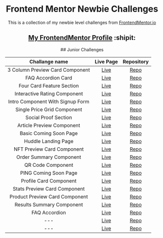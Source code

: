 <h1 align="center">Frontend Mentor Newbie Challenges</h1>

<p align="center">This is a collection of my newbie level challenges from <a href="https://www.frontendmentor.io/" target="_blank">FrontendMentor.io</a></p>

<h2 align="center"><a href="https://www.frontendmentor.io/profile/dnksebastian" target="_blank">My FrontendMentor Profile</a>  :shipit:</h2>

<div align="center">
## Junior Challenges

| Challange name | Live Page | Repository |
| :------------: | :-------: | :--------: |
| 3 Column Preview Card Component |  <a href="https://dnksebastian.github.io/Frontend-Mentor-Newbie-Solutions/3-column-preview-card-component-main/" target="_blank">Live</a> | <a href="https://github.com/dnksebastian/Frontend-Mentor-Newbie-Solutions/tree/main/3-column-preview-card-component-main" target="_blank">Repo</a> |
| FAQ Accordion Card |  <a href="https://dnksebastian.github.io/Frontend-Mentor-Newbie-Solutions/faq-accordion-card-main/" target="_blank">Live</a>  |  <a href="https://github.com/dnksebastian/Frontend-Mentor-Newbie-Solutions/tree/main/faq-accordion-card-main" target="_blank">Repo</a>  |
| Four Card Feature Section | <a href="https://dnksebastian.github.io/Frontend-Mentor-Newbie-Solutions/four-card-feature-section-master/" target="_blank">Live</a>  | <a href="https://github.com/dnksebastian/Frontend-Mentor-Newbie-Solutions/tree/main/four-card-feature-section-master" target="_blank">Repo</a>  |
| Interactive Rating Component | <a href="https://dnksebastian.github.io/Frontend-Mentor-Newbie-Solutions/interactive-rating-component-main/" target="_blank">Live</a>  | <a href="https://github.com/dnksebastian/Frontend-Mentor-Newbie-Solutions/tree/main/interactive-rating-component-main" target="_blank">Repo</a>  |
| Intro Component With Signup Form | <a href="https://dnksebastian.github.io/Frontend-Mentor-Newbie-Solutions/intro-component-with-signup-form-master/" target="_blank">Live</a>  | <a href="https://github.com/dnksebastian/Frontend-Mentor-Newbie-Solutions/tree/main/intro-component-with-signup-form-master" target="_blank">Repo</a>  |
| Single Price Grid Component | <a href="https://dnksebastian.github.io/Frontend-Mentor-Newbie-Solutions/single-price-grid-component-master/" target="_blank">Live</a>  | <a href="https://github.com/dnksebastian/Frontend-Mentor-Newbie-Solutions/tree/main/single-price-grid-component-master" target="_blank">Repo</a>  |
| Social Proof Section | <a href="https://dnksebastian.github.io/Frontend-Mentor-Newbie-Solutions/social-proof-section-master/" target="_blank">Live</a>  | <a href="https://github.com/dnksebastian/Frontend-Mentor-Newbie-Solutions/tree/main/social-proof-section-master" target="_blank">Repo</a>  |
| Article Preview Component | <a href="https://dnksebastian.github.io/Frontend-Mentor-Newbie-Solutions/article-preview-component-master/" target="_blank">Live</a>  | <a href="https://github.com/dnksebastian/Frontend-Mentor-Newbie-Solutions/tree/main/article-preview-component-master" target="_blank">Repo</a>  |
| Basic Coming Soon Page | <a href="https://dnksebastian.github.io/Frontend-Mentor-Newbie-Solutions/basic-coming-soon-page-main/" target="_blank">Live</a>  | <a href="https://github.com/dnksebastian/Frontend-Mentor-Newbie-Solutions/tree/main/basic-coming-soon-page-main" target="_blank">Repo</a>  |
| Huddle Landing Page | <a href="https://dnksebastian.github.io/Frontend-Mentor-Newbie-Solutions/huddle-landing-page-with-single-introductory-section-master/" target="_blank">Live</a>  | <a href="https://github.com/dnksebastian/Frontend-Mentor-Newbie-Solutions/tree/main/huddle-landing-page-with-single-introductory-section-master" target="_blank">Repo</a>  |
| NFT Preview Card Component | <a href="https://dnksebastian.github.io/Frontend-Mentor-Newbie-Solutions/nft-preview-card-component-main/" target="_blank">Live</a>  | <a href="https://github.com/dnksebastian/Frontend-Mentor-Newbie-Solutions/tree/main/nft-preview-card-component-main" target="_blank">Repo</a>  |
| Order Summary Component | <a href="https://dnksebastian.github.io/Frontend-Mentor-Newbie-Solutions/order-summary-component-main/" target="_blank">Live</a>  | <a href="https://github.com/dnksebastian/Frontend-Mentor-Newbie-Solutions/tree/main/order-summary-component-main" target="_blank">Repo</a>  |
| QR Code Component | <a href="https://dnksebastian.github.io/Frontend-Mentor-Newbie-Solutions/QR%20Code%20Component/" target="_blank">Live</a>  | <a href="https://github.com/dnksebastian/Frontend-Mentor-Newbie-Solutions/tree/main/QR%20Code%20Component" target="_blank">Repo</a>  |
| PING Coming Soon Page | <a href="https://dnksebastian.github.io/Frontend-Mentor-Newbie-Solutions/ping-coming-soon-page-master/" target="_blank">Live</a>  | <a href="https://github.com/dnksebastian/Frontend-Mentor-Newbie-Solutions/tree/main/ping-coming-soon-page-master" target="_blank">Repo</a>  |
| Profile Card Component | <a href="https://dnksebastian.github.io/Frontend-Mentor-Newbie-Solutions/profile-card-component-main/" target="_blank">Live</a>  | <a href="https://github.com/dnksebastian/Frontend-Mentor-Newbie-Solutions/tree/main/profile-card-component-main" target="_blank">Repo</a>  |
| Stats Preview Card Component | <a href="https://dnksebastian.github.io/Frontend-Mentor-Newbie-Solutions/stats-preview-card-component-main/" target="_blank">Live</a>  | <a href="https://github.com/dnksebastian/Frontend-Mentor-Newbie-Solutions/tree/main/stats-preview-card-component-main" target="_blank">Repo</a>  |
| Product Preview Card Component | <a href="https://dnksebastian.github.io/Frontend-Mentor-Newbie-Solutions/product-preview-card-component-main/" target="_blank">Live</a>  | <a href="https://github.com/dnksebastian/Frontend-Mentor-Newbie-Solutions/tree/main/product-preview-card-component-main/" target="_blank">Repo</a>  |
| Results Summary Component | <a href="https://dnksebastian.github.io/Frontend-Mentor-Newbie-Solutions/results-summary-component-main/" target="_blank">Live</a>  | <a href="https://github.com/dnksebastian/Frontend-Mentor-Newbie-Solutions/tree/main/results-summary-component-main/" target="_blank">Repo</a>  |
| FAQ Accordion | <a href="https://dnksebastian.github.io/Frontend-Mentor-Newbie-Solutions/faq-accordion-main/" target="_blank">Live</a>  | <a href="https://github.com/dnksebastian/Frontend-Mentor-Newbie-Solutions/tree/main/faq-accordion-main/" target="_blank">Repo</a>  |
| --- | <a href="#/" target="_blank">Live</a>  | <a href="#/" target="_blank">Repo</a>  |
| --- | <a href="#/" target="_blank">Live</a>  | <a href="#/" target="_blank">Repo</a>  |

</div>